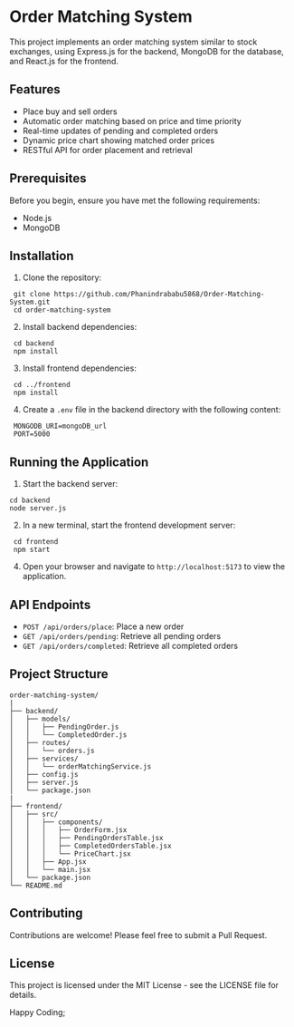 # Order Matching System

This project implements an order matching system similar to stock exchanges, using Express.js for the backend, MongoDB for the database, and React.js for the frontend.

## Features

- Place buy and sell orders
- Automatic order matching based on price and time priority
- Real-time updates of pending and completed orders
- Dynamic price chart showing matched order prices
- RESTful API for order placement and retrieval

## Prerequisites

Before you begin, ensure you have met the following requirements:

- Node.js 
- MongoDB 

## Installation

1. Clone the repository:
 
  ```
   git clone https://github.com/Phanindrababu5868/Order-Matching-System.git
   cd order-matching-system
  ```
2. Install backend dependencies:
  
  ```
   cd backend
   npm install
  ```
3. Install frontend dependencies:

 ```
  cd ../frontend
  npm install

 ```
4. Create a `.env` file in the backend directory with the following content:
 ```
  MONGODB_URI=mongoDB_url
  PORT=5000

 ```
## Running the Application

1. Start the backend server:
  ```
  cd backend
  node server.js

  ```
2. In a new terminal, start the frontend development server:
```
 cd frontend
 npm start

 ```

4. Open your browser and navigate to `http://localhost:5173` to view the application.

## API Endpoints

- `POST /api/orders/place`: Place a new order
- `GET /api/orders/pending`: Retrieve all pending orders
- `GET /api/orders/completed`: Retrieve all completed orders

## Project Structure

```
order-matching-system/
|
├── backend/
│   ├── models/
│   │   ├── PendingOrder.js
│   │   └── CompletedOrder.js
│   ├── routes/
│   │   └── orders.js
│   ├── services/
│   │   └── orderMatchingService.js
│   ├── config.js
│   ├── server.js
│   └── package.json
|
├── frontend/
│   ├── src/
│   │   ├── components/
│   │   │   ├── OrderForm.jsx
│   │   │   ├── PendingOrdersTable.jsx
│   │   │   ├── CompletedOrdersTable.jsx
│   │   │   └── PriceChart.jsx
│   │   ├── App.jsx
│   │   └── main.jsx
│   └── package.json
└── README.md
```

## Contributing

Contributions are welcome! Please feel free to submit a Pull Request.

## License

This project is licensed under the MIT License - see the LICENSE file for details.


Happy Coding;

















